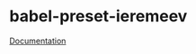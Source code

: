 # babel-preset-ieremeev

[Documentation](http://demo.igor-eremeev.com/components/babel-preset-ieremeev)